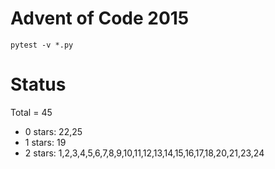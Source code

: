 Advent of Code 2015
===================

```pytest -v *.py```

Status
======

Total = 45

- 0 stars: 22,25
- 1 stars: 19
- 2 stars: 1,2,3,4,5,6,7,8,9,10,11,12,13,14,15,16,17,18,20,21,23,24
